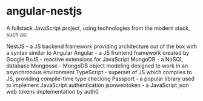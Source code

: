 # angular-nestjs
A fullstack JavaScript project, using technologies from the modern stack, such as:

NestJS - a JS backend framework providing architecture out of the box with a syntax similar to Angular
Angular - a JS frontend framework created by Google
RxJS - reactive extensions for JavaScript
MongoDB - a NoSQL database
Mongoose - MongoDB object modeling designed to work in an asynchronous environment
TypeScript - superset of JS which compiles to JS, providing compile-time type checking
Passport - a popular library used to implement JavaScript authentication
jsonwebtoken - a JavaScript json web tokens implementation by auth0
